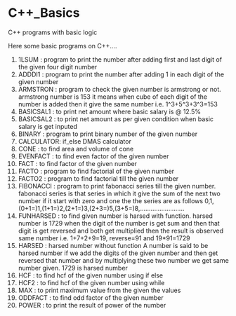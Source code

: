 # C++_Basics
C++ programs with basic logic

Here some basic programs on C++....

1.  1LSUM     : program to print the number after adding first and last digit of the given four digit number
2.  ADDDI1    : program to print the number after adding 1 in each digit of the given number
3.  ARMSTRON  : program to check the given number is armstrong or not.
               armstrong number is 153
               it means when cube of each digit of the number is added then it give the same number i.e. 1^3+5^3+3^3=153
4.  BASICSAL1 : to print net amount where basic salary is @ 12.5%             
5.  BASICSAL2 : to print net amount as per given condition when basic salary is get inputed
6.  BINARY    : program to print binary number of the given number
7.  CALCULATOR: if_else DMAS calculator
8.  CONE      : to find area and volume of cone
9.  EVENFACT  : to find even factor of the given number
10. FACT      : to find factor of the given number
11. FACTO     : program to find factorial of the given number
12. FACTO2    : program to find factorial till the given number
13. FIBONACCI : program to print fabonacci series till the given number.
                fabonacci series is that series in which it give the sum of the next two number if it start with zero and one the the series are as follows
                0,1,(0+1=)1,(1+1=)2,(2+1=)3,(2+3=)5,(3+5=)8,.........................
14. FUNHARSED : to find given number is harsed with function.
                harsed number is 1729 when the digit of the number is get sum and then that digit is get reversed and both get multiplied then the result is
                observed same number i.e. 1+7+2+9=19, reverse=91 and 19*91=1729                
15. HARSED    : harsed number without function
                A number is said to be harsed number if we add the digits of the given number
                and then get reversed that number and by multiplying these two number we get
                same number given. 1729 is harsed number
16. HCF       : to find hcf of the given number using if else
17. HCF2      : to find hcf of the given number using while
18. MAX       : to print maximum value from the given the values
19. ODDFACT   : to find odd factor of the given number
20. POWER     : to print the result of power of the number

